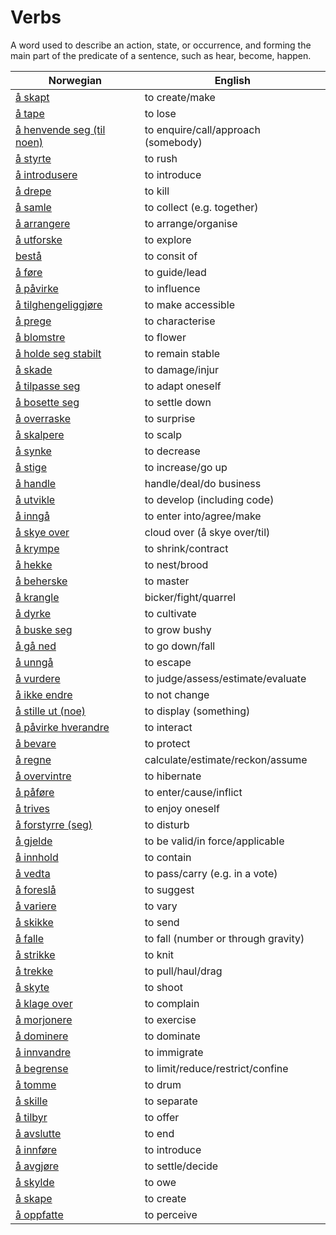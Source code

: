 # Verbs

A word used to describe an action, state, or occurrence, and forming the main part of the predicate of a sentence, such as hear, become, happen.

| Norwegian | English |
| --- | --- |
| [å skapt](https://www.ordnett.no/search?language=no&phrase=å%20skapt) | to create/make |
| [å tape](https://www.ordnett.no/search?language=no&phrase=å%20tape) | to lose |
| [å henvende seg (til noen)](https://www.ordnett.no/search?language=no&phrase=å%20henvende%20seg%20(til%20noen)) | to enquire/call/approach (somebody) |
| [å styrte](https://www.ordnett.no/search?language=no&phrase=å%20styrte) | to rush |
| [å introdusere](https://www.ordnett.no/search?language=no&phrase=å%20introdusere) | to introduce |
| [å drepe](https://www.ordnett.no/search?language=no&phrase=å%20drepe) | to kill |
| [å samle](https://www.ordnett.no/search?language=no&phrase=å%20samle) | to collect (e.g. together) |
| [å arrangere](https://www.ordnett.no/search?language=no&phrase=å%20arrangere) | to arrange/organise |
| [å utforske](https://www.ordnett.no/search?language=no&phrase=å%20utforske) | to explore |
| [bestå](https://www.ordnett.no/search?language=no&phrase=bestå) | to consit of |
| [å føre](https://www.ordnett.no/search?language=no&phrase=å%20føre) | to guide/lead |
| [å påvirke](https://www.ordnett.no/search?language=no&phrase=å%20påvirke) | to influence |
| [å tilghengeliggjøre](https://www.ordnett.no/search?language=no&phrase=å%20tilghengeliggjøre) | to make accessible |
| [å prege](https://www.ordnett.no/search?language=no&phrase=å%20prege) | to characterise |
| [å blomstre](https://www.ordnett.no/search?language=no&phrase=å%20blomstre) | to flower |
| [å holde seg stabilt](https://www.ordnett.no/search?language=no&phrase=å%20holde%20seg%20stabilt) | to remain stable |
| [å skade](https://www.ordnett.no/search?language=no&phrase=å%20skade) | to damage/injur |
| [å tilpasse seg](https://www.ordnett.no/search?language=no&phrase=å%20tilpasse%20seg) | to adapt oneself |
| [å bosette seg](https://www.ordnett.no/search?language=no&phrase=å%20bosette%20seg) | to settle down |
| [å overraske](https://www.ordnett.no/search?language=no&phrase=å%20overraske) | to surprise |
| [å skalpere](https://www.ordnett.no/search?language=no&phrase=å%20skalpere) | to scalp |
| [å synke](https://www.ordnett.no/search?language=no&phrase=å%20synke) | to decrease |
| [å stige](https://www.ordnett.no/search?language=no&phrase=å%20stige) | to increase/go up |
| [å handle](https://www.ordnett.no/search?language=no&phrase=å%20handle) | handle/deal/do business |
| [å utvikle](https://www.ordnett.no/search?language=no&phrase=å%20utvikle) | to develop (including code) |
| [å inngå](https://www.ordnett.no/search?language=no&phrase=å%20inngå) | to enter into/agree/make |
| [å skye over](https://www.ordnett.no/search?language=no&phrase=å%20skye%20over) | cloud over (å skye over/til) |
| [å krympe](https://www.ordnett.no/search?language=no&phrase=å%20krympe) | to shrink/contract |
| [å hekke](https://www.ordnett.no/search?language=no&phrase=å%20hekke) | to nest/brood |
| [å beherske](https://www.ordnett.no/search?language=no&phrase=å%20beherske) | to master |
| [å krangle](https://www.ordnett.no/search?language=no&phrase=å%20krangle) | bicker/fight/quarrel |
| [å dyrke](https://www.ordnett.no/search?language=no&phrase=å%20dyrke) | to cultivate |
| [å buske seg](https://www.ordnett.no/search?language=no&phrase=å%20buske%20seg) | to grow bushy |
| [å gå ned](https://www.ordnett.no/search?language=no&phrase=å%20gå%20ned) | to go down/fall |
| [å unngå](https://www.ordnett.no/search?language=no&phrase=å%20unngå) | to escape |
| [å vurdere](https://www.ordnett.no/search?language=no&phrase=å%20vurdere) | to judge/assess/estimate/evaluate |
| [å ikke endre](https://www.ordnett.no/search?language=no&phrase=å%20ikke%20endre) | to not change |
| [å stille ut (noe)](https://www.ordnett.no/search?language=no&phrase=å%20stille%20ut%20(noe)) | to display (something) |
| [å påvirke hverandre](https://www.ordnett.no/search?language=no&phrase=å%20påvirke%20hverandre) | to interact |
| [å bevare](https://www.ordnett.no/search?language=no&phrase=å%20bevare) | to protect |
| [å regne](https://www.ordnett.no/search?language=no&phrase=å%20regne) | calculate/estimate/reckon/assume |
| [å overvintre](https://www.ordnett.no/search?language=no&phrase=å%20overvintre) | to hibernate |
| [å påføre](https://www.ordnett.no/search?language=no&phrase=å%20påføre) | to enter/cause/inflict |
| [å trives](https://www.ordnett.no/search?language=no&phrase=å%20trives) | to enjoy oneself |
| [å forstyrre (seg)](https://www.ordnett.no/search?language=no&phrase=å%20forstyrre%20(seg)) | to disturb |
| [å gjelde](https://www.ordnett.no/search?language=no&phrase=å%20gjelde) | to be valid/in force/applicable |
| [å innhold](https://www.ordnett.no/search?language=no&phrase=å%20innhold) | to contain |
| [å vedta](https://www.ordnett.no/search?language=no&phrase=å%20vedta) | to pass/carry (e.g. in a vote) |
| [å foreslå](https://www.ordnett.no/search?language=no&phrase=å%20foreslå) | to suggest |
| [å variere](https://www.ordnett.no/search?language=no&phrase=å%20variere) | to vary |
| [å skikke](https://www.ordnett.no/search?language=no&phrase=å%20skikke) | to send |
| [å falle](https://www.ordnett.no/search?language=no&phrase=å%20falle) | to fall (number or through gravity) |
| [å strikke](https://www.ordnett.no/search?language=no&phrase=å%20strikke) | to knit |
| [å trekke](https://www.ordnett.no/search?language=no&phrase=å%20trekke) | to pull/haul/drag |
| [å skyte](https://www.ordnett.no/search?language=no&phrase=å%20skyte) | to shoot |
| [å klage over](https://www.ordnett.no/search?language=no&phrase=å%20klage%20over) | to complain |
| [å morjonere](https://www.ordnett.no/search?language=no&phrase=å%20morjonere) | to exercise |
| [å dominere](https://www.ordnett.no/search?language=no&phrase=å%20dominere) | to dominate |
| [å innvandre](https://www.ordnett.no/search?language=no&phrase=å%20innvandre) | to immigrate |
| [å begrense](https://www.ordnett.no/search?language=no&phrase=å%20begrense) | to limit/reduce/restrict/confine |
| [å tomme](https://www.ordnett.no/search?language=no&phrase=å%20tomme) | to drum |
| [å skille](https://www.ordnett.no/search?language=no&phrase=å%20skille) | to separate |
| [å tilbyr](https://www.ordnett.no/search?language=no&phrase=å%20tilbyr) | to offer |
| [å avslutte](https://www.ordnett.no/search?language=no&phrase=å%20avslutte) | to end |
| [å innføre](https://www.ordnett.no/search?language=no&phrase=å%20innføre) | to introduce |
| [å avgjøre](https://www.ordnett.no/search?language=no&phrase=å%20avgjøre) | to settle/decide |
| [å skylde](https://www.ordnett.no/search?language=no&phrase=å%20skylde) | to owe |
| [å skape](https://www.ordnett.no/search?language=no&phrase=å%20skape) | to create |
| [å oppfatte](https://www.ordnett.no/search?language=no&phrase=å%20oppfatte) | to perceive |

